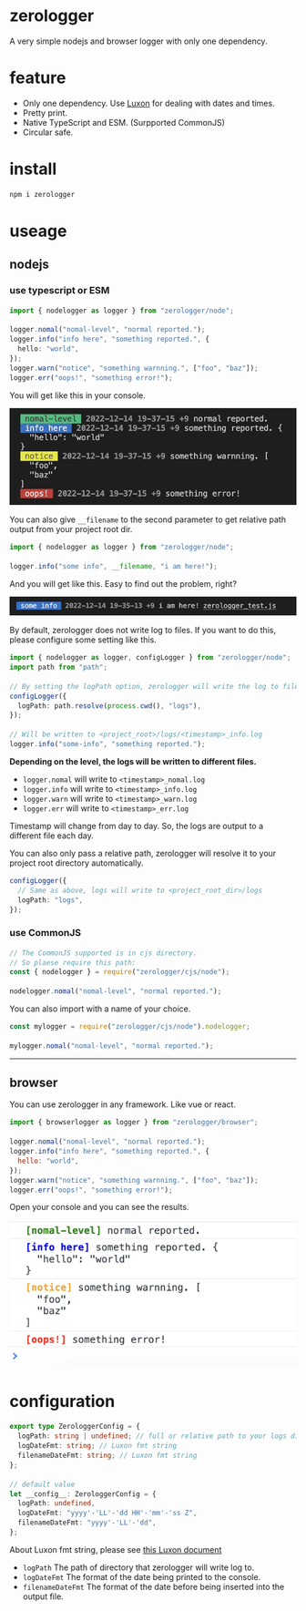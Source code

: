 # zerologger

A very simple nodejs and browser logger with only one dependency.

# feature

- Only one dependency. Use [Luxon](https://moment.github.io/luxon/#/) for dealing with dates and times.
- Pretty print.
- Native TypeScript and ESM. (Surpported CommonJS)
- Circular safe.

# install

```bash
npm i zerologger
```

# useage

## nodejs

### use typescript or ESM

```typescript
import { nodelogger as logger } from "zerologger/node";

logger.nomal("nomal-level", "normal reported.");
logger.info("info here", "something reported.", {
  hello: "world",
});
logger.warn("notice", "something warnning.", ["foo", "baz"]);
logger.err("oops!", "something error!");
```

You will get like this in your console.

![log preview img](docs/assets/console_preview.png)

You can also give `__filename` to the second parameter to get relative path output from your project root dir.

```typescript
import { nodelogger as logger } from "zerologger/node";

logger.info("some info", __filename, "i am here!");
```

And you will get like this. Easy to find out the problem, right?

![filename preview img](docs/assets/filename_preview.png)

By default, zerologger does not write log to files. If you want to do this, please configure some setting like this.

```typescript
import { nodelogger as logger, configLogger } from "zerologger/node";
import path from "path";

// By setting the logPath option, zerologger will write the log to files automatically.
configLogger({
  logPath: path.resolve(process.cwd(), "logs"),
});

// Will be written to <project_root>/logs/<timestamp>_info.log
logger.info("some-info", "something reported.");
```

**Depending on the level, the logs will be written to different files.**

- `logger.nomal` will write to `<timestamp>_nomal.log`
- `logger.info` will write to `<timestamp>_info.log`
- `logger.warn` will write to `<timestamp>_warn.log`
- `logger.err` will write to `<timestamp>_err.log`

Timestamp will change from day to day. So, the logs are output to a different file each day.

You can also only pass a relative path, zerologger will resolve it to your project root directory automatically.

```typescript
configLogger({
  // Same as above, logs will write to <project_root_dir>/logs
  logPath: "logs",
});
```

### use CommonJS

```javascript
// The CommonJS supported is in cjs directory.
// So plaese require this path:
const { nodelogger } = require("zerologger/cjs/node");

nodelogger.nomal("nomal-level", "normal reported.");
```

You can also import with a name of your choice.

```javascript
const mylogger = require("zerologger/cjs/node").nodelogger;

mylogger.nomal("nomal-level", "normal reported.");
```

---

## browser

You can use zerologger in any framework. Like vue or react.

```javascript
import { browserlogger as logger } from "zerologger/browser";

logger.nomal("nomal-level", "normal reported.");
logger.info("info here", "something reported.", {
  hello: "world",
});
logger.warn("notice", "something warnning.", ["foo", "baz"]);
logger.err("oops!", "something error!");
```

Open your console and you can see the results.

![browser preview img](docs/assets/browser_preview.png)

# configuration

```typescript
export type ZerologgerConfig = {
  logPath: string | undefined; // full or relative path to your logs directory
  logDateFmt: string; // Luxon fmt string
  filenameDateFmt: string; // Luxon fmt string
};

// default value
let __config__: ZerologgerConfig = {
  logPath: undefined,
  logDateFmt: "yyyy'-'LL'-'dd HH'-'mm'-'ss Z",
  filenameDateFmt: "yyyy'-'LL'-'dd",
};
```

About Luxon fmt string, please see [this Luxon document](https://moment.github.io/luxon/#/formatting?id=table-of-tokens)

- `logPath` The path of directory that zerologger will write log to.
- `logDateFmt` The format of the date being printed to the console.
- `filenameDateFmt` The format of the date before being inserted into the output file.
